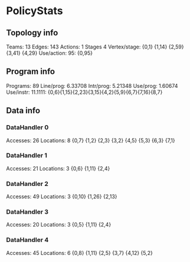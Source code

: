 # PolicyStats
## Topology info
Teams:		13
Edges:		143
Actions:	1
Stages		4
Vertex/stage:	{0,1} {1,14} {2,59} {3,41} {4,29} 
Use/action:	95: {0,95} 

## Program info
Programs:	89
Line/prog:	6.33708
Intr/prog:	5.21348
Use/prog:	1.60674
Use/instr:	11.1111: {0,6}{1,15}{2,23}{3,15}{4,2}{5,9}{6,7}{7,16}{8,7}

## Data info

### DataHandler 0
Accesses:	26
Locations:	8
{0,7} {1,2} {2,3} {3,2} {4,5} {5,3} {6,3} {7,1} 

### DataHandler 1
Accesses:	21
Locations:	3
{0,6} {1,11} {2,4} 

### DataHandler 2
Accesses:	49
Locations:	3
{0,10} {1,26} {2,13} 

### DataHandler 3
Accesses:	20
Locations:	3
{0,5} {1,11} {2,4} 

### DataHandler 4
Accesses:	45
Locations:	6
{0,8} {1,11} {2,5} {3,7} {4,12} {5,2} 